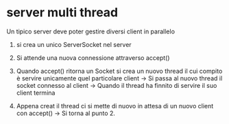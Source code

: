 # server multi thread
Un tipico server deve poter gestire diversi client in parallelo

1. si crea un unico ServerSocket nel server
2. Si attende una nuova connessione attraverso accept()
3. Quando accept() ritorna un Socket si crea un nuovo thread il cui compito è servire unicamente quel particolare client
-> Si passa al nuovo thread il socket connesso al client
-> Quando il thread ha finnito di servire il suo client termina

4. Appena creat il thread ci si mette di nuovo in attesa di un nuovo client con accept() -> Si torna al punto 2.

 